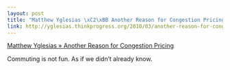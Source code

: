 ```yaml
--- 
layout: post
title: "Matthew Yglesias \xC2\xBB Another Reason for Congestion Pricing"
link: http://yglesias.thinkprogress.org/2010/03/another-reason-for-congestion-pricing/
---
```

<a href=
"http://yglesias.thinkprogress.org/2010/03/another-reason-for-congestion-pricing/">
Matthew Yglesias » Another Reason for Congestion Pricing</a><br>

<p>Commuting is not fun. As if we didn’t already know.</p>
